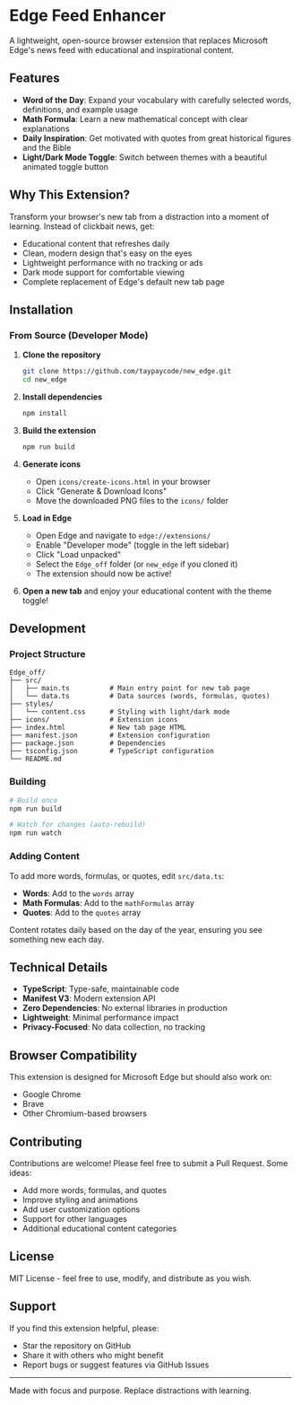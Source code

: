 # Edge Feed Enhancer

A lightweight, open-source browser extension that replaces Microsoft Edge's news feed with educational and inspirational content.

## Features

- **Word of the Day**: Expand your vocabulary with carefully selected words, definitions, and example usage
- **Math Formula**: Learn a new mathematical concept with clear explanations
- **Daily Inspiration**: Get motivated with quotes from great historical figures and the Bible
- **Light/Dark Mode Toggle**: Switch between themes with a beautiful animated toggle button

## Why This Extension?

Transform your browser's new tab from a distraction into a moment of learning. Instead of clickbait news, get:
- Educational content that refreshes daily
- Clean, modern design that's easy on the eyes
- Lightweight performance with no tracking or ads
- Dark mode support for comfortable viewing
- Complete replacement of Edge's default new tab page

## Installation

### From Source (Developer Mode)

1. **Clone the repository**
   ```bash
   git clone https://github.com/taypaycode/new_edge.git
   cd new_edge
   ```

2. **Install dependencies**
   ```bash
   npm install
   ```

3. **Build the extension**
   ```bash
   npm run build
   ```

4. **Generate icons**
   - Open `icons/create-icons.html` in your browser
   - Click "Generate & Download Icons"
   - Move the downloaded PNG files to the `icons/` folder

5. **Load in Edge**
   - Open Edge and navigate to `edge://extensions/`
   - Enable "Developer mode" (toggle in the left sidebar)
   - Click "Load unpacked"
   - Select the `Edge_off` folder (or `new_edge` if you cloned it)
   - The extension should now be active!

6. **Open a new tab** and enjoy your educational content with the theme toggle!

## Development

### Project Structure

```
Edge_off/
├── src/
│   ├── main.ts          # Main entry point for new tab page
│   └── data.ts          # Data sources (words, formulas, quotes)
├── styles/
│   └── content.css      # Styling with light/dark mode
├── icons/               # Extension icons
├── index.html           # New tab page HTML
├── manifest.json        # Extension configuration
├── package.json         # Dependencies
├── tsconfig.json        # TypeScript configuration
└── README.md
```

### Building

```bash
# Build once
npm run build

# Watch for changes (auto-rebuild)
npm run watch
```

### Adding Content

To add more words, formulas, or quotes, edit `src/data.ts`:

- **Words**: Add to the `words` array
- **Math Formulas**: Add to the `mathFormulas` array
- **Quotes**: Add to the `quotes` array

Content rotates daily based on the day of the year, ensuring you see something new each day.

## Technical Details

- **TypeScript**: Type-safe, maintainable code
- **Manifest V3**: Modern extension API
- **Zero Dependencies**: No external libraries in production
- **Lightweight**: Minimal performance impact
- **Privacy-Focused**: No data collection, no tracking

## Browser Compatibility

This extension is designed for Microsoft Edge but should also work on:
- Google Chrome
- Brave
- Other Chromium-based browsers

## Contributing

Contributions are welcome! Please feel free to submit a Pull Request. Some ideas:
- Add more words, formulas, and quotes
- Improve styling and animations
- Add user customization options
- Support for other languages
- Additional educational content categories

## License

MIT License - feel free to use, modify, and distribute as you wish.

## Support

If you find this extension helpful, please:
- Star the repository on GitHub
- Share it with others who might benefit
- Report bugs or suggest features via GitHub Issues

---

Made with focus and purpose. Replace distractions with learning.

